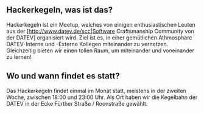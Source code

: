 ## Hackerkegeln, was ist das?

Hackerkegeln ist ein Meetup, welches von einigen enthusiastischen Leuten aus der [http://www.datev.de/scc|Software Craftsmanship Community von der DATEV] organisiert wird. Ziel ist es, in einer gemütlichen Athmosphäre DATEV-Interne und -Externe Kollegen miteinander zu vernetzen. Gleichzeitig bieten wir einen tollen Raum, um miteinander und voneinander zu lernen!

## Wo und wann findet es statt?

Das Hackerkegeln findet einmal im Monat statt, meistens in der zweiten Woche, zwischen 18:00 und 23:00 Uhr. 
Als Ort haben wir die Kegelbahn der DATEV in der Ecke Fürther Straße / Roonstraße gewählt.
